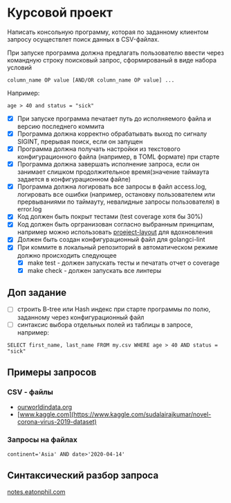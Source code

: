 # Курсовой проект

Написать консольную программу, которая по заданному клиентом запросу осуществлет поиск данных в CSV-файлах.

При запуске программа должна предлагать пользователю ввести через командную строку поисковый запрос, сформированый в виде набора условий
```
column_name OP value [AND/OR column_name OP value] ...
```
Например:
```
age > 40 and status = "sick"
```
- [x] При запуске программа печатает путь до исполняемого файла и версию последнего коммита
- [x] Программа должна корректно обрабатывать выход по сигналу SIGINT, прерывая поиск, если он запущен
- [x] Программа должна получать настройки из текстового конфигурационного файла (например, в TOML формате) при старте
- [x] Программа должна завершать исполнение запроса, если он занимает слишком продолжительное время(значение таймаута задается в конфигурационном файле)
- [x] Программа должна логировать все запросы в файл  access.log, логировать все ошибки (например, остановку пользователем или прервываниями по таймауту, невалидные запросы пользователя) в  error.log
- [x] Код должен быть покрыт тестами (test coverage хотя бы 30%)
- [x] Код должен быть оргранизован согласно выбранным принципам, например можно использовать 
        [proeject-layout](https://github.com/golang-standards/project-layout) для вдохновления
- [x] Должен быть создан конфигурационный файл для golangci-lint
- [x] При коммите в локальный репозиторий в автоматическом режиме должно происходить следующее
    - [x] make test - должен запускать тесты и печатать отчет о coverage
    - [x] make check - должен запускать все линтеры

## Доп задание
- [ ] строить B-tree или Hash индекс при старте программы по полю, заданному через конфигурационный файл
- [ ] синтаксис выбора отдельных полей из таблицы в запросе, например:
```
SELECT first_name, last_name FROM my.csv WHERE age > 40 AND status = "sick"
```
## Примеры запросов
### CSV - файлы
- [ourworldindata.org](https://ourworldindata.org/coronavirus-source-data)
- [www.kaggle.com](https://www.kaggle.com/sudalairajkumar/novel-corona-virus-2019-dataset)
### Запросы на файлах
```
continent='Asia' AND date>'2020-04-14'
```
## Синтаксический разбор запроса
[notes.eatonphil.com](https://notes.eatonphil.com/database-basics.html)